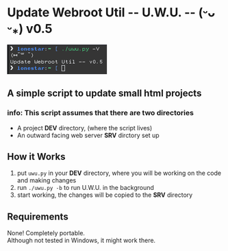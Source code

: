# Update Webroot Util -- U.W.U. -- (ᵕᴗ ᵕ⁎) v0.5
![version screenshot](/media/uwu.png)
## A simple script to update small html projects
### info: This script assumes that there are two directories
- A project __DEV__ directory, (where the script lives)
- An outward facing web server __SRV__ dirctory set up
## How it Works
1. put ```uwu.py``` in your __DEV__ directory, where you will be working on the code and making changes
2. run ```./uwu.py -b``` to run U.W.U. in the background
3. start working, the changes will be copied to the __SRV__ directory
## Requirements
None! Completely portable.  
Although not tested in Windows, it might work there.

